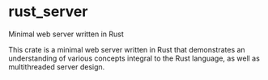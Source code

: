 # rust_server
Minimal web server written in Rust

This crate is a minimal web server written in Rust that demonstrates an understanding of various concepts
integral to the Rust language, as well as multithreaded server design.
